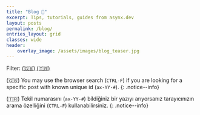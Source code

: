 ```yaml
---
title: "Blog 📝"
excerpt: Tips, tutorials, guides from asynx.dev
layout: posts
permalink: /blog/
entries_layout: grid
classes: wide
header:
    overlay_image: /assets/images/blog_teaser.jpg
---
```


Filter: [(🇬🇧)](/blog/tags/en) [(🇹🇷)](/blog/tags/tr)

(🇬🇧) You may use the browser search (`CTRL-F`) if you are looking for a specific
post with known unique id (`ax-YY-#`).
{: .notice--info}

(🇹🇷) Tekil numarasını (`ax-YY-#`) bildiğiniz bir yazıyı arıyorsanız tarayıcınızın
arama özelliğini (`CTRL-F`) kullanabilirsiniz.
{: .notice--info}
